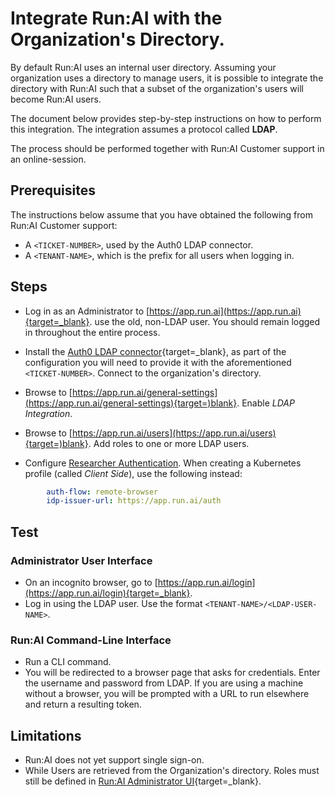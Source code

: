 # Integrate Run:AI with the Organization's Directory. 

By default Run:AI uses an internal user directory. Assuming your organization uses a directory to manage users, it is possible to integrate the directory with Run:AI such that a subset of the organization's users will become Run:AI users.

The document below provides step-by-step instructions on how to perform this integration. The integration assumes a protocol called __LDAP__.

The process should be performed together with Run:AI Customer support in an online-session. 

## Prerequisites 

The instructions below assume that you have obtained the following from Run:AI Customer support:

* A `<TICKET-NUMBER>`, used by the Auth0 LDAP connector.
* A `<TENANT-NAME>`, which is the prefix for all users when logging in.

## Steps

* Log in as an Administrator to [https://app.run.ai](https://app.run.ai){target=_blank}. use the old, non-LDAP user. You should remain logged in throughout the entire process.

* Install the [Auth0 LDAP connector](https://auth0.com/docs/extensions/ad-ldap-connector/install-configure-ad-ldap-connector){target=_blank}, as part of the configuration you will need to provide it with the aforementioned `<TICKET-NUMBER>`. Connect to the organization's directory.

* Browse to [https://app.run.ai/general-settings](https://app.run.ai/general-settings){target=)blank}. Enable _LDAP Integration_. 

* Browse to [https://app.run.ai/users](https://app.run.ai/users){target=)blank}. Add roles to one or more LDAP users. 

* Configure [Researcher Authentication](researcher-authentication.md). When creating a Kubernetes profile (called _Client Side_), use the following instead:

``` YAML
        auth-flow: remote-browser
        idp-issuer-url: https://app.run.ai/auth
```

## Test

### Administrator User Interface

* On an incognito browser, go to [https://app.run.ai/login](https://app.run.ai/login){target=_blank}.
* Log in using the LDAP user. Use the format `<TENANT-NAME>/<LDAP-USER-NAME>`.


### Run:AI Command-Line Interface

* Run a CLI command.
* You will be redirected to a browser page that asks for credentials. Enter the username and password from LDAP. If you are using a machine without a browser, you will be prompted with a URL to run elsewhere and return a resulting token. 

## Limitations

* Run:AI does not yet support single sign-on.
* While Users are retrieved from the Organization's directory. Roles must still be defined in [Run:AI Administrator UI](https://app.run.ai/users){target=_blank}.


